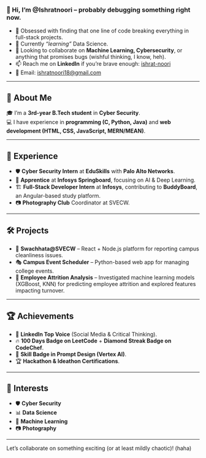 ### 👋 Hi, I’m @Ishratnoori – probably debugging something right now.

- 👀 Obsessed with finding that one line of code breaking everything in full-stack projects.  
- 🌱 Currently *“learning”* Data Science.  
- 💞️ Looking to collaborate on **Machine Learning, Cybersecurity**, or anything that promises bugs (wishful thinking, I know, heh).  
- 📫 Reach me on **LinkedIn** if you’re brave enough: [ishrat-noori](https://www.linkedin.com/in/ishrat-noori-4b3b70254)  
- 📧 Email: ishratnoori18@gmail.com  

---

## 🚀 About Me  
🎓 I’m a **3rd-year B.Tech student** in **Cyber Security**.  
💻 I have experience in **programming (C, Python, Java)** and **web development (HTML, CSS, JavaScript, MERN/MEAN)**.  

---

## 💼 Experience  
- 🛡 **Cyber Security Intern** at **EduSkills** with **Palo Alto Networks**.  
- 🧠 **Apprentice** at **Infosys Springboard**, focusing on AI & Deep Learning.  
- 🏗 **Full-Stack Developer Intern** at **Infosys**, contributing to **BuddyBoard**, an Angular-based study platform.  
- 📷 **Photography Club** Coordinator at SVECW.
---

## 🛠 Projects  
- 🏢 **Swachhata@SVECW** – React + Node.js platform for reporting campus cleanliness issues.  
- 🎭 **Campus Event Scheduler** – Python-based web app for managing college events.  
- 🏢 **Employee Attrition Analysis** – Investigated machine learning models (XGBoost, KNN) for predicting employee attrition and explored features impacting turnover.
---

## 🏆 Achievements  
- 🏅 **LinkedIn Top Voice** (Social Media & Critical Thinking).  
- 🔥 **100 Days Badge on LeetCode** + **Diamond Streak Badge on CodeChef**.  
- 🤖 **Skill Badge in Prompt Design (Vertex AI)**.  
- 🏆 **Hackathon & Ideathon Certifications**.  

---
## 🎯 Interests  
- 🛡 **Cyber Security**  
- 📊 **Data Science**  
- 🤖 **Machine Learning**  
- 📷 **Photography**  

---

Let’s collaborate on something exciting (or at least mildly chaotic)! (haha)
